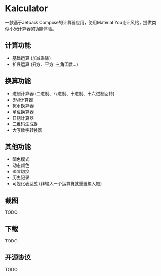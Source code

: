 # Kalculator
一款基于Jetpack Compose的计算器应用，使用Material You设计风格，提供类似小米计算器的功能体验。

## 计算功能
- 基础运算 (加减乘除)
- 扩展运算 (开方、平方, 三角函数...)

## 换算功能
- 进制计算器 (二进制、八进制、十进制、十六进制互转)
- BMI计算器
- 货币换算器
- 单位换算器
- 日期计算器
- 二维码生成器
- 大写数字转换器

## 其他功能
- 暗色模式
- 动态颜色
- 语言切换
- 历史记录
- 可视化表达式 (非输入一个运算符就重置输入框)

## 截图
TODO

## 下载
TODO

## 开源协议
TODO